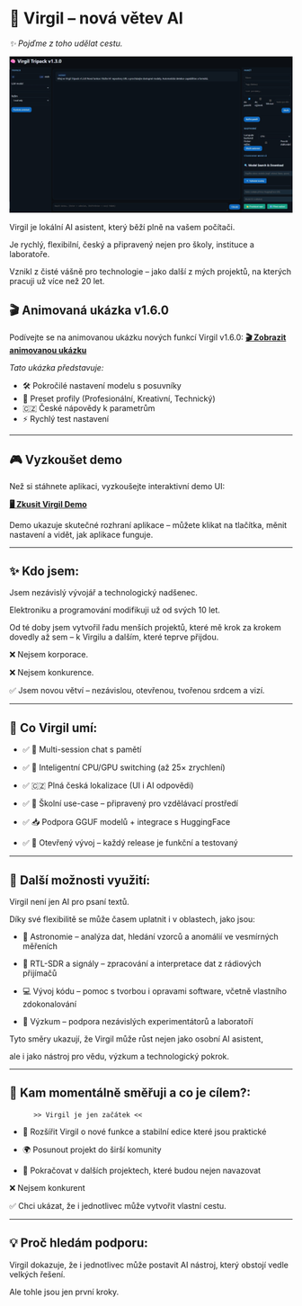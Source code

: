 # 🌟 Virgil – nová větev AI

*✨ Pojďme z toho udělat cestu.*



[![Virgil Screenshot](screen-001.jpg)](screen-001.jpg)


Virgil je lokální AI asistent, který běží plně na vašem počítači.  

Je rychlý, flexibilní, český a připravený nejen pro školy, instituce a laboratoře.  

Vznikl z čisté vášně pro technologie – jako další z mých projektů, na kterých pracuji už více než 20 let.





## 🎬 Animovaná ukázka v1.6.0

Podívejte se na animovanou ukázku nových funkcí Virgil v1.6.0:
**[🎬 Zobrazit animovanou ukázku](https://avv217.github.io/Projekt-Virgil/docs/gif-showcase.html)**

*Tato ukázka představuje:*
- 🛠️ Pokročilé nastavení modelu s posuvníky
- 🎨 Preset profily (Profesionální, Kreativní, Technický)
- 🇨🇿 České nápovědy k parametrům
- ⚡ Rychlý test nastavení

---

## 🎮 Vyzkoušet demo



Než si stáhnete aplikaci, vyzkoušejte interaktivní demo UI:  

**[🖥️ Zkusit Virgil Demo](https://avv217.github.io/Projekt-Virgil)**



Demo ukazuje skutečné rozhraní aplikace – můžete klikat na tlačítka, měnit nastavení a vidět, jak aplikace funguje.



---



## ✨ Kdo jsem:

Jsem nezávislý vývojář a technologický nadšenec.  

Elektroniku a programování modifikuji už od svých 10 let.  

Od té doby jsem vytvořil řadu menších projektů, které mě krok za krokem dovedly až sem – k Virgilu a dalším, které teprve přijdou.  



❌ Nejsem korporace.  

❌ Nejsem konkurence.  

✅ Jsem novou větví – nezávislou, otevřenou, tvořenou srdcem a vizí.  



---



## 🚀 Co Virgil umí:

- ✅ 🧠  Multi-session chat s pamětí  

- ✅ 🔄  Inteligentní CPU/GPU switching (až 25× zrychlení)  

- ✅ 🇨🇿   Plná česká lokalizace (UI i AI odpovědi)  

- ✅ 🏫  Školní use-case – připravený pro vzdělávací prostředí  

- ✅ 📥  Podpora GGUF modelů + integrace s HuggingFace  

- ✅ 🔧  Otevřený vývoj – každý release je funkční a testovaný



---



## 🌌 Další možnosti využití:



Virgil není jen AI pro psaní textů.  

Díky své flexibilitě se může časem uplatnit i v oblastech, jako jsou:



- 🔭 Astronomie – analýza dat, hledání vzorců a anomálií ve vesmírných měřeních  

- 📡 RTL-SDR a signály – zpracování a interpretace dat z rádiových přijímačů  

- 💻 Vývoj kódu – pomoc s tvorbou i opravami software, včetně vlastního zdokonalování  

- 🧪 Výzkum – podpora nezávislých experimentátorů a laboratoří  



Tyto směry ukazují, že Virgil může růst nejen jako osobní AI asistent,  

ale i jako nástroj pro vědu, výzkum a technologický pokrok.



---



## 🎯 Kam momentálně směřuji a co je cílem?:

          >> Virgil je jen začátek <<

- 🚀 Rozšířit Virgil o nové funkce a stabilní edice které jsou praktické 

- 🌍 Posunout projekt do širší komunity  

- 🔄 Pokračovat v dalších projektech, které budou nejen navazovat  



❌ Nejsem konkurent

✅ Chci ukázat, že i jednotlivec může vytvořit vlastní cestu.  



---



## 💡 Proč hledám podporu:

Virgil dokazuje, že i jednotlivec může postavit AI nástroj, který obstojí vedle velkých řešení.  

Ale tohle jsou jen první kroky. 

